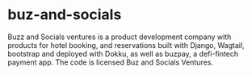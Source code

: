 # buz-and-socials
Buzz and Socials ventures is a product development company with products for hotel booking, and reservations built with Django, Wagtail, bootstrap and deployed with Dokku, as well as buzpay, a defi-fintech payment app. The code is licensed Buz and Socials Ventures.
